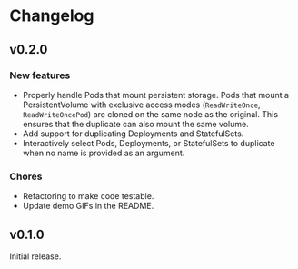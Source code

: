 # Changelog

## v0.2.0

### New features

* Properly handle Pods that mount persistent storage.
  Pods that mount a PersistentVolume with exclusive access modes (`ReadWriteOnce`, `ReadWriteOncePod`) are cloned
  on the same node as the original. This ensures that the duplicate can also mount the same volume.
* Add support for duplicating Deployments and StatefulSets.
* Interactively select Pods, Deployments, or StatefulSets to duplicate when no name is provided as an argument.

### Chores

* Refactoring to make code testable.
* Update demo GIFs in the README.

## v0.1.0

Initial release.